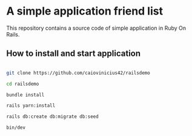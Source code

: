 # A simple application friend list

This repository contains a source code of simple application in Ruby On Rails.

## How to install and start application

```bash

git clone https://github.com/caiovinicius42/railsdemo

cd railsdemo

bundle install

rails yarn:install

rails db:create db:migrate db:seed

bin/dev
```
